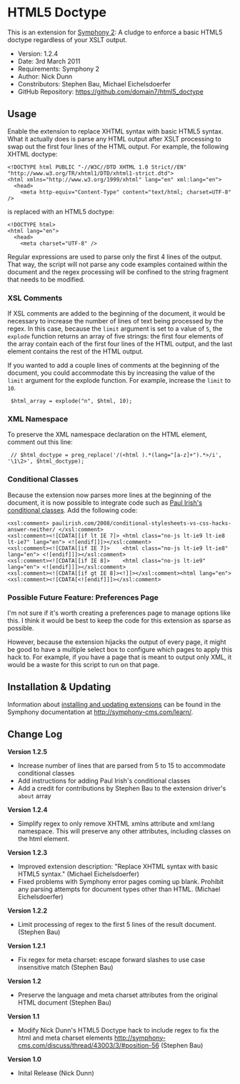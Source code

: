 # HTML5 Doctype #

This is an extension for [Symphony 2](http://symphony-cms.com/): A cludge to enforce a basic HTML5 doctype regardless of your XSLT output.

- Version: 1.2.4
- Date: 3rd March 2011
- Requirements: Symphony 2
- Author: Nick Dunn
- Constributors: Stephen Bau, Michael Eichelsdoerfer
- GitHub Repository: <https://github.com/domain7/html5_doctype>


## Usage

Enable the extension to replace XHTML syntax with basic HTML5 syntax. What it actually does is parse any HTML output after XSLT processing to swap out the first four lines of the HTML output. For example, the following XHTML doctype:

	<!DOCTYPE html PUBLIC "-//W3C//DTD XHTML 1.0 Strict//EN" "http://www.w3.org/TR/xhtml1/DTD/xhtml1-strict.dtd">
	<html xmlns="http://www.w3.org/1999/xhtml" lang="en" xml:lang="en">
	  <head>
	    <meta http-equiv="Content-Type" content="text/html; charset=UTF-8" />

is replaced with an HTML5 doctype:

	<!DOCTYPE html>
	<html lang="en">
	  <head>
	    <meta charset="UTF-8" />

Regular expressions are used to parse only the first 4 lines of the output. That way, the script will not parse any code examples contained within the document and the regex processing will be confined to the string fragment that needs to be modified.

### XSL Comments

If XSL comments are added to the beginning of the document, it would be necessary to increase the number of lines of text being processed by the regex. In this case, because the `limit` argument is set to a value of `5`, the `explode` function returns an array of five strings: the first four elements of the array contain each of the first four lines of the HTML output, and the last element contains the rest of the HTML output.

If you wanted to add a couple lines of comments at the beginning of the document, you could accommodate this by increasing the value of the `limit` argument for the explode function. For example, increase the `limit` to `10`.

     $html_array = explode("n", $html, 10);

### XML Namespace

To preserve the XML namespace declaration on the HTML element, comment out this line:

     // $html_doctype = preg_replace('/(<html ).*(lang="[a-z]+").*>/i', '\1\2>', $html_doctype);

### Conditional Classes

Because the extension now parses more lines at the beginning of the document, it is now possible to integrate code such as [Paul Irish's conditional classes](http://paulirish.com/2008/conditional-stylesheets-vs-css-hacks-answer-neither/). Add the following code:

	<xsl:comment> paulirish.com/2008/conditional-stylesheets-vs-css-hacks-answer-neither/ </xsl:comment>
	<xsl:comment><![CDATA[[if lt IE 7]> <html class="no-js lt-ie9 lt-ie8 lt-ie7" lang="en"> <![endif]]]></xsl:comment>
	<xsl:comment><![CDATA[[if IE 7]>    <html class="no-js lt-ie9 lt-ie8" lang="en"> <![endif]]]></xsl:comment>
	<xsl:comment><![CDATA[[if IE 8]>    <html class="no-js lt-ie9" lang="en"> <![endif]]]></xsl:comment>
	<xsl:comment><![CDATA[[if gt IE 8]><!]]></xsl:comment><html lang="en"><xsl:comment><![CDATA[<![endif]]]></xsl:comment>

### Possible Future Feature: Preferences Page

I'm not sure if it's worth creating a preferences page to manage options like this. I think it would be best to keep the code for this extension as sparse as possible.

However, because the extension hijacks the output of every page, it might be good to have a multiple select box to configure which pages to apply this hack to. For example, if you have a page that is meant to output only XML, it would be a waste for this script to run on that page.


## Installation & Updating

Information about [installing and updating extensions](http://symphony-cms.com/learn/tasks/view/install-an-extension/) can be found in the Symphony documentation at <http://symphony-cms.com/learn/>.


## Change Log

**Version 1.2.5**

- Increase number of lines that are parsed from 5 to 15 to accommodate conditional classes
- Add instructions for adding Paul Irish's conditional classes
- Add a credit for contributions by Stephen Bau to the extension driver's `about` array

**Version 1.2.4**

- Simplify regex to only remove XHTML xmlns attribute and xml:lang namespace. This will preserve any other attributes, including classes on the html element.

**Version 1.2.3**

- Improved extension description: "Replace XHTML syntax with basic HTML5 syntax." (Michael Eichelsdoerfer)
- Fixed problems with Symphony error pages coming up blank. Prohibit any parsing attempts for document types other than HTML. (Michael Eichelsdoerfer)

**Version 1.2.2**

- Limit processing of regex to the first 5 lines of the result document. (Stephen Bau)

**Version 1.2.1**

- Fix regex for meta charset: escape forward slashes to use case insensitive match (Stephen Bau)

**Version 1.2**

- Preserve the language and meta charset attributes from the original HTML document (Stephen Bau)

**Version 1.1**

- Modify Nick Dunn's HTML5 Doctype hack to include regex to fix the html and meta charset elements http://symphony-cms.com/discuss/thread/43003/3/#position-56 (Stephen Bau)

**Version 1.0**

- Inital Release (Nick Dunn)